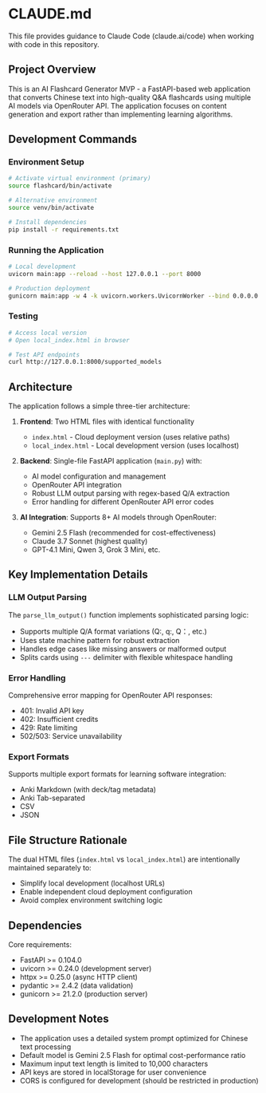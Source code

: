 # CLAUDE.md

This file provides guidance to Claude Code (claude.ai/code) when working with code in this repository.

## Project Overview

This is an AI Flashcard Generator MVP - a FastAPI-based web application that converts Chinese text into high-quality Q&A flashcards using multiple AI models via OpenRouter API. The application focuses on content generation and export rather than implementing learning algorithms.

## Development Commands

### Environment Setup
```bash
# Activate virtual environment (primary)
source flashcard/bin/activate

# Alternative environment
source venv/bin/activate

# Install dependencies
pip install -r requirements.txt
```

### Running the Application
```bash
# Local development
uvicorn main:app --reload --host 127.0.0.1 --port 8000

# Production deployment
gunicorn main:app -w 4 -k uvicorn.workers.UvicornWorker --bind 0.0.0.0:8000
```

### Testing
```bash
# Access local version
# Open local_index.html in browser

# Test API endpoints
curl http://127.0.0.1:8000/supported_models
```

## Architecture

The application follows a simple three-tier architecture:

1. **Frontend**: Two HTML files with identical functionality
   - `index.html` - Cloud deployment version (uses relative paths)
   - `local_index.html` - Local development version (uses localhost)

2. **Backend**: Single-file FastAPI application (`main.py`) with:
   - AI model configuration and management
   - OpenRouter API integration
   - Robust LLM output parsing with regex-based Q/A extraction
   - Error handling for different OpenRouter API error codes

3. **AI Integration**: Supports 8+ AI models through OpenRouter:
   - Gemini 2.5 Flash (recommended for cost-effectiveness)
   - Claude 3.7 Sonnet (highest quality)
   - GPT-4.1 Mini, Qwen 3, Grok 3 Mini, etc.

## Key Implementation Details

### LLM Output Parsing
The `parse_llm_output()` function implements sophisticated parsing logic:
- Supports multiple Q/A format variations (Q:, q:, Q：, etc.)
- Uses state machine pattern for robust extraction
- Handles edge cases like missing answers or malformed output
- Splits cards using `---` delimiter with flexible whitespace handling

### Error Handling
Comprehensive error mapping for OpenRouter API responses:
- 401: Invalid API key
- 402: Insufficient credits
- 429: Rate limiting
- 502/503: Service unavailability

### Export Formats
Supports multiple export formats for learning software integration:
- Anki Markdown (with deck/tag metadata)
- Anki Tab-separated
- CSV
- JSON

## File Structure Rationale

The dual HTML files (`index.html` vs `local_index.html`) are intentionally maintained separately to:
- Simplify local development (localhost URLs)
- Enable independent cloud deployment configuration
- Avoid complex environment switching logic

## Dependencies

Core requirements:
- FastAPI >= 0.104.0
- uvicorn >= 0.24.0 (development server)
- httpx >= 0.25.0 (async HTTP client)
- pydantic >= 2.4.2 (data validation)
- gunicorn >= 21.2.0 (production server)

## Development Notes

- The application uses a detailed system prompt optimized for Chinese text processing
- Default model is Gemini 2.5 Flash for optimal cost-performance ratio
- Maximum input text length is limited to 10,000 characters
- API keys are stored in localStorage for user convenience
- CORS is configured for development (should be restricted in production)